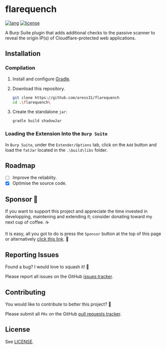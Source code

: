 # flarequench

<a href="https://www.java.com"><img alt="lang" src="https://img.shields.io/badge/Lang-Java-blue.svg"></a>
<a href="https://opensource.org/licenses/Apache-2.0"><img alt="license" src="https://img.shields.io/badge/License-Apache%202.0-red.svg"></a>

A Burp Suite plugin that adds additional checks to the passive scanner to reveal the origin IP(s) of Cloudflare-protected web applications. 

## Installation

### Compilation

1. Install and configure [Gradle](https://gradle.org/).

2. Download this repository.

   ```bash
   git clone https://github.com/aress31/flarequench
   cd .\flarequench\
   ```

3. Create the standalone `jar`:

   ```bash
   gradle build shadowJar
   ```

### Loading the Extension Into the `Burp Suite`

In `Burp Suite`, under the `Extender/Options` tab, click on the `Add` button and load the `fatJar` located in the `.\build\libs` folder.

## Roadmap

- [ ] Improve the reliablity.
- [x] Optimise the source code.

## Sponsor 💖

If you want to support this project and appreciate the time invested in developping, maintening and extending it; consider donating toward my next cup of coffee. ☕

It is easy, all you got to do is press the `Sponsor` button at the top of this page or alternatively [click this link](https://github.com/sponsors/aress31). 💸

## Reporting Issues

Found a bug? I would love to squash it! 🐛

Please report all issues on the GitHub [issues tracker](https://github.com/aress31/flarequench/issues).

## Contributing

You would like to contribute to better this project? 🤩

Please submit all `PRs` on the GitHub [pull requests tracker](https://github.com/aress31/flarequench/pulls).

## License

See [LICENSE](LICENSE).
